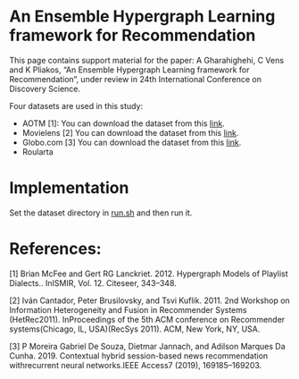 # An Ensemble Hypergraph Learning framework for Recommendation

This page contains support material for the paper: A Gharahighehi, C Vens and K Pliakos, “An Ensemble Hypergraph Learning framework for Recommendation”, under review in 24th International Conference on Discovery Science.

Four datasets are used in this study:

* AOTM [1]: You can download the dataset from this [link](https://www.dropbox.com/sh/n281js5mgsvao6s/AADQbYxSFVPCun5DfwtsSxeda?dl=0).
* Movielens [2] You can download the dataset from this [link](https://grouplens.org/datasets/hetrec-2011/).
* Globo.com [3] You can download the dataset from this [link](https://www.kaggle.com/gspmoreira/news-portal-user-interactions-by-globocom).
* Roularta

# Implementation

Set the dataset directory in [run.sh](https://github.com/alirezagharahi/ensemble_hypergraph/blob/main/run.sh) and then run it.

# References:
[1] Brian McFee and Gert RG Lanckriet. 2012. Hypergraph Models of Playlist Dialects.. InISMIR, Vol. 12. Citeseer, 343–348.

[2] Iván Cantador, Peter Brusilovsky, and Tsvi Kuflik. 2011. 2nd Workshop on Information Heterogeneity and Fusion in Recommender Systems (HetRec2011). InProceedings of the 5th ACM conference on Recommender systems(Chicago, IL, USA)(RecSys 2011). ACM, New York, NY, USA.

[3] P Moreira Gabriel De Souza, Dietmar Jannach, and Adilson Marques Da Cunha. 2019. Contextual hybrid session-based news recommendation withrecurrent neural networks.IEEE Access7 (2019), 169185–169203.
